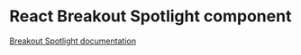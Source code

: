 <!-- @license CC0-1.0 -->

# React Breakout Spotlight component

[Breakout Spotlight documentation](../../../css/src/components/breakout-spotlight/README.md)
